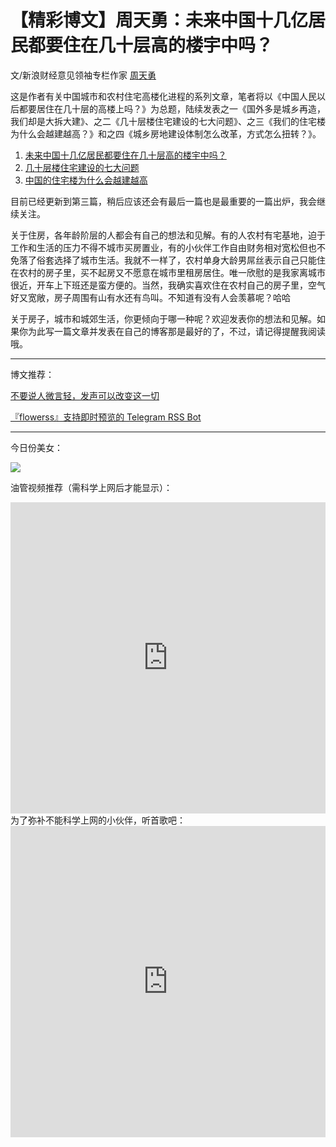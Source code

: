 # 【精彩博文】周天勇：未来中国十几亿居民都要住在几十层高的楼宇中吗？


文/新浪财经意见领袖专栏作家 [周天勇](http://finance.sina.com.cn/zl/author.d.html?uid=1785075601)  

这是作者有关中国城市和农村住宅高楼化进程的系列文章，笔者将以《中国人民以后都要居住在几十层的高楼上吗？》为总题，陆续发表之一《国外多是城乡再造，我们却是大拆大建》、之二《几十层楼住宅建设的七大问题》、之三《我们的住宅楼为什么会越建越高？》和之四《城乡房地建设体制怎么改革，方式怎么扭转？》。

1. [未来中国十几亿居民都要住在几十层高的楼宇中吗？](http://finance.sina.com.cn/zl/china/2019-06-27/zl-ihytcerk9747410.shtml)
2. [几十层楼住宅建设的七大问题](http://finance.sina.com.cn/zl/china/2019-07-01/zl-ihytcitk8887541.shtml)
3. [中国的住宅楼为什么会越建越高](http://finance.sina.com.cn/zl/china/2019-07-08/zl-ihytcitm0392730.shtml)

目前已经更新到第三篇，稍后应该还会有最后一篇也是最重要的一篇出炉，我会继续关注。

关于住房，各年龄阶层的人都会有自己的想法和见解。有的人农村有宅基地，迫于工作和生活的压力不得不城市买房置业，有的小伙伴工作自由财务相对宽松但也不免落了俗套选择了城市生活。我就不一样了，农村单身大龄男屌丝表示自己只能住在农村的房子里，买不起房又不愿意在城市里租房居住。唯一欣慰的是我家离城市很近，开车上下班还是蛮方便的。当然，我确实喜欢住在农村自己的房子里，空气好又宽敞，房子周围有山有水还有鸟叫。不知道有没有人会羡慕呢？哈哈

关于房子，城市和城郊生活，你更倾向于哪一种呢？欢迎发表你的想法和见解。如果你为此写一篇文章并发表在自己的博客那是最好的了，不过，请记得提醒我阅读哦。

---

博文推荐：

[不要说人微言轻，发声可以改变这一切](http://www.wangpei.net/2019/a-weibo-post-can-change-the-world/)

[『flowerss』支持即时预览的 Telegram RSS Bot](https://hesay.me/posts/flowerss/)

---

今日份美女：

![](https://img.1078503.org/imgs/2019/07/9f49cceb24e4051f.jpg)



油管视频推荐（需科学上网后才能显示）：

<iframe width="100%" height="498" src="https://www.youtube.com/embed/W_QP506psq0" frameborder="0" allow="accelerometer; autoplay; encrypted-media; gyroscope; picture-in-picture" allowfullscreen></iframe>
为了弥补不能科学上网的小伙伴，听首歌吧：

<iframe height=498 width=100% src='http://player.youku.com/embed/XNDIyNTk4MzY1Ng==' frameborder=0 allowfullscreen></iframe>

